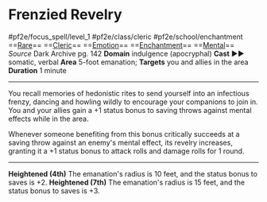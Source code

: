 # Frenzied Revelry
#pf2e/focus_spell/level_1 #pf2e/class/cleric #pf2e/school/enchantment 
==[Rare](rules/traits/rare.md)== ==[Cleric](rules/traits/cleric.md)== ==[Emotion](rules/traits/emotion.md)== ==[Enchantment](rules/traits/enchantment.md)== ==[Mental](rules/traits/mental.md)==
*Source* Dark Archive pg. 142
**Domain** indulgence (apocryphal)
**Cast** ►► somatic, verbal
**Area** 5-foot emanation; **Targets** you and allies in the area
**Duration** 1 minute

---
You recall memories of hedonistic rites to send yourself into an infectious frenzy, dancing and howling wildly to encourage your companions to join in. You and your allies gain a +1 status bonus to saving throws against mental effects while in the area. 

Whenever someone benefiting from this bonus critically succeeds at a saving throw against an enemy's mental effect, its revelry increases, granting it a +1 status bonus to attack rolls and damage rolls for 1 round.

<hr>

**Heightened (4th)** The emanation's radius is 10 feet, and the status bonus to saves is +2.
**Heightened (7th)** The emanation's radius is 15 feet, and the status bonus to saves is +3.